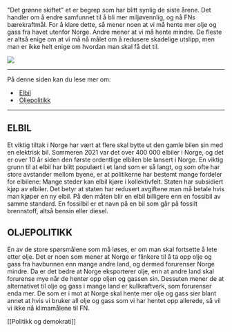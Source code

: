 "Det grønne skiftet" et er begrep som har blitt synlig de siste årene. Det handler om å endre samfunnet til å bli mer miljøvennlig, og nå FNs bærekraftmål. For å klare dette, så mener noen at vi må hente mer olje og gass fra havet utenfor Norge. Andre mener at vi må hente mindre. De fleste er altså enige om at vi må nå målet om å redusere skadelige utslipp, men man er ikke helt enige om hvordan man skal få det til.

![](https://cdn.kursoria.no/pensum/elements/pensum-for-samfunnskunnskapsproven-_sedrft.jpg)

---

På denne siden kan du lese mer om:

-    [Elbil](https://app.norskkunnskap.no/pensum/rtehtr/cq44j7/sedrft#elbil)
-    [Oljepolitikk](https://app.norskkunnskap.no/pensum/rtehtr/cq44j7/sedrft#oljepolitikk)

---

## ELBIL

Et viktig tiltak i Norge har vært at flere skal bytte ut den gamle bilen sin med en elektrisk bil. Sommeren 2021 var det over 400 000 elbiler i Norge, og det er over 10 år siden den første ordentlige elbilen ble lansert i Norge. En viktig grunn til at elbil har blitt populært i et land som er så langt, og som ofte har store avstander mellom byene, er at politikerne har bestemt mange fordeler for elbilene: Mange steder kan elbil kjøre i kollektivfelt. Staten har subsidiert kjøp av elbiler. Det betyr at staten har redusert avgiftene man må betale hvis man kjøper en ny elbil. På den måten blir en elbil billigere enn en fossibil av samme standard. En fossilbil er et navn på en bil som går på fossilt brennstoff, altså bensin eller diesel.

## OLJEPOLITIKK

En av de store spørsmålene som må løses, er om man skal fortsette å lete etter olje. Det er noen som mener at Norge er flinkere til å ta opp olje og gass fra havbunnen enn mange andre land, og dermed forurenser Norge mindre. Da er det bedre at Norge eksporterer olje, enn at andre land skal forurense mye når de henter opp oljen og gassen sin. Dessuten mener de at alternativet til olje og gass i mange land er kullkraftverk, som forurenser enda mer. De som er i mot at Norge skal hente mer olje og gass sier blant annet at hvis vi bruker all olje og gass som vi har hentet opp allerede, så vil vi ikke nå klimamålene til FN.


[[Politikk og demokrati]]